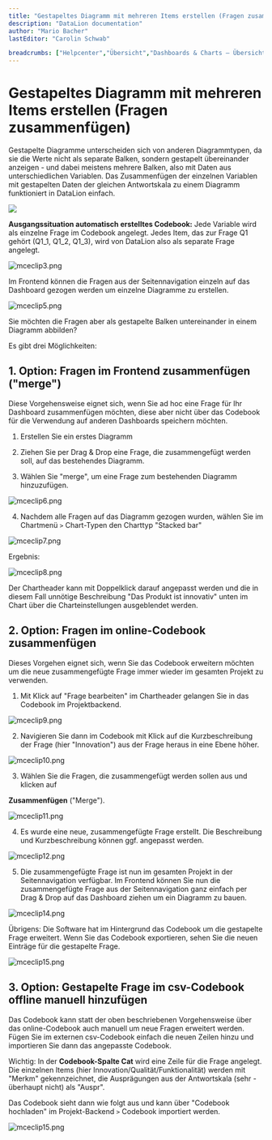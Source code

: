 ```yaml
---
title: "Gestapeltes Diagramm mit mehreren Items erstellen (Fragen zusammenfügen)"
description: "DataLion documentation"
author: "Mario Bacher"
lastEditor: "Carolin Schwab"

breadcrumbs: ["Helpcenter","Übersicht","Dashboards & Charts – Übersicht & Anleitungen"]
---
```


# Gestapeltes Diagramm mit mehreren Items erstellen (Fragen zusammenfügen)

Gestapelte Diagramme unterscheiden sich von anderen Diagrammtypen, da sie die Werte nicht als separate Balken, sondern gestapelt übereinander anzeigen - und dabei meistens mehrere Balken, also mit Daten aus unterschiedlichen Variablen. Das Zusammenfügen der einzelnen Variablen mit gestapelten Daten der gleichen Antwortskala zu einem Diagramm funktioniert in DataLion einfach.

![](/img/8290315.png)

**Ausgangssituation automatisch erstelltes Codebook:** Jede Variable wird als einzelne Frage im Codebook angelegt. Jedes Item, das zur Frage Q1 gehört (Q1\_1, Q1\_2, Q1\_3), wird von DataLion also als separate Frage angelegt.

![mceclip3.png](/img/8290321.png)

Im Frontend können die Fragen aus der Seitennavigation einzeln auf das Dashboard gezogen werden um einzelne Diagramme zu erstellen. 

![mceclip5.png](/img/8290327.png)

Sie möchten die Fragen aber als gestapelte Balken untereinander in einem Diagramm abbilden?

Es gibt drei Möglichkeiten: 

## 1\. Option: Fragen im Frontend zusammenfügen ("merge")

Diese Vorgehensweise eignet sich, wenn Sie ad hoc eine Frage für Ihr Dashboard zusammenfügen möchten, diese aber nicht über das Codebook für die Verwendung auf anderen Dashboards speichern möchten. 

1.  Erstellen Sie ein erstes Diagramm
    
2.  Ziehen Sie per Drag & Drop eine Frage, die zusammengefügt werden soll, auf das bestehendes Diagramm.
    
3.  Wählen Sie "merge", um eine Frage zum bestehenden Diagramm hinzuzufügen. 
    

![mceclip6.png](/img/8290333.png)

4.  Nachdem alle Fragen auf das Diagramm gezogen wurden, wählen Sie im Chartmenü `>` Chart-Typen den Charttyp "Stacked bar"
    

![mceclip7.png](/img/8290339.png)

Ergebnis:

![mceclip8.png](/img/8290345.png)

Der Chartheader kann mit Doppelklick darauf angepasst werden und die in diesem Fall unnötige Beschreibung "Das Produkt ist innovativ" unten im Chart über die Charteinstellungen ausgeblendet werden. 

## 2\. Option: Fragen im online-Codebook zusammenfügen

Dieses Vorgehen eignet sich, wenn Sie das Codebook erweitern möchten um die neue zusammengefügte Frage immer wieder im gesamten Projekt zu verwenden. 

1.  Mit Klick auf "Frage bearbeiten" im Chartheader gelangen Sie in das Codebook im Projektbackend. 
    

![mceclip9.png](/img/8290351.png)

2.  Navigieren Sie dann im Codebook mit Klick auf die Kurzbeschreibung der Frage (hier "Innovation") aus der Frage heraus in eine Ebene höher. 
    

![mceclip10.png](/img/8290357.png)

3.  Wählen Sie die Fragen, die zusammengefügt werden sollen aus und klicken auf
    

**Zusammenfügen** ("Merge"). 

![mceclip11.png](/img/8290363.png)

4.  Es wurde eine neue, zusammengefügte Frage erstellt. Die Beschreibung und Kurzbeschreibung können ggf. angepasst werden. 
    

![mceclip12.png](/img/8290369.png)

5.  Die zusammengefügte Frage ist nun im gesamten Projekt in der Seitennavigation verfügbar. Im Frontend können Sie nun die zusammengefügte Frage aus der Seitennavigation ganz einfach per Drag & Drop auf das Dashboard ziehen um ein Diagramm zu bauen. 
    

![mceclip14.png](/img/8290375.png)

Übrigens: Die Software hat im Hintergrund das Codebook um die gestapelte Frage erweitert. Wenn Sie das Codebook exportieren, sehen Sie die neuen Einträge für die gestapelte Frage. 

![mceclip15.png](/img/8290381.png)

## 3\. Option: Gestapelte Frage im csv-Codebook offline manuell hinzufügen

Das Codebook kann statt der oben beschriebenen Vorgehensweise über das online-Codebook auch manuell um neue Fragen erweitert werden. Fügen Sie im externen csv-Codebook einfach die neuen Zeilen hinzu und importieren Sie dann das angepasste Codebook. 

Wichtig: In der **Codebook-Spalte Cat** wird eine Zeile für die Frage angelegt. Die einzelnen Items (hier Innovation/Qualität/Funktionalität) werden mit "Merkm" gekennzeichnet, die Ausprägungen aus der Antwortskala (sehr -  überhaupt nicht) als "Auspr". 

Das Codebook sieht dann wie folgt aus und kann über "Codebook hochladen" im Projekt-Backend `>` Codebook importiert werden. 

![mceclip15.png](/img/8290381.png)

